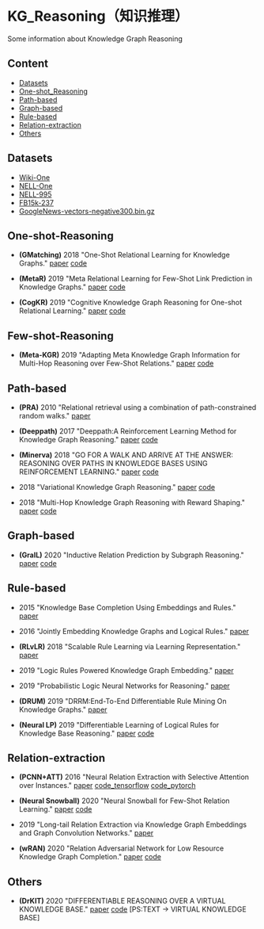 # KG_Reasoning（知识推理）
Some information about Knowledge Graph Reasoning

## Content
* [Datasets](#Datasets)
* [One-shot_Reasoning](#One-shot_Reasoning)
* [Path-based](#Path-based)
* [Graph-based](#Graph-based)
* [Rule-based](#Rule-based)
* [Relation-extraction](#Relation-extraction)
* [Others](#Others)

## Datasets
- [Wiki-One](https://sites.cs.ucsb.edu/~xwhan/datasets/wiki.tar.gz)
- [NELL-One](https://sites.cs.ucsb.edu/~xwhan/datasets/nell.tar.gz)
- [NELL-995](http://cs.ucsb.edu/~xwhan/datasets/NELL-995.zip)
- [FB15k-237](https://drive.google.com/file/d/1klWL11nW3ZS6b2MtLW0MHnXu-XlJqDyA/view?usp=sharing)
- [GoogleNews-vectors-negative300.bin.gz](https://drive.google.com/file/d/0B7XkCwpI5KDYNlNUTTlSS21pQmM/edit?usp=sharing)

## One-shot-Reasoning
- **(GMatching)** 2018 "One-Shot Relational Learning for Knowledge Graphs." [paper](https://arxiv.org/abs/1808.09040) [code](https://github.com/xwhan/One-shot-Relational-Learning) 

- **(MetaR)** 2019 "Meta Relational Learning for Few-Shot Link Prediction in Knowledge Graphs." [paper](https://www.aclweb.org/anthology/D19-1431/) [code](https://github.com/AnselCmy/MetaR)

- **(CogKR)** 2019 "Cognitive Knowledge Graph Reasoning for One-shot Relational Learning." [paper](https://arxiv.org/abs/1906.05489) [code](https://github.com/THUDM/CogKR)

## Few-shot-Reasoning
- **(Meta-KGR)** 2019 "Adapting Meta Knowledge Graph Information for Multi-Hop Reasoning over Few-Shot Relations." [paper](https://arxiv.org/pdf/1908.11513.pdf) [code](https://github.com/THU-KEG/MetaKGR)

## Path-based
- **(PRA)** 2010 "Relational retrieval using a combination of path-constrained random walks." [paper](https://link.springer.com/article/10.1007/s10994-010-5205-8)

- **(Deeppath)** 2017 "Deeppath:A Reinforcement Learning Method for Knowledge Graph Reasoning." [paper](https://arxiv.org/abs/1707.06690) [code](https://github.com/xwhan/DeepPath)

- **(Minerva)** 2018 "GO FOR A WALK AND ARRIVE AT THE ANSWER: REASONING OVER PATHS IN KNOWLEDGE BASES USING REINFORCEMENT LEARNING." [paper](https://arxiv.org/abs/1711.05851) [code](https://github.com/shehzaadzd/MINERVA)

- 2018 "Variational Knowledge Graph Reasoning." [paper](https://arxiv.org/abs/1803.06581) [code](https://github.com/wenhuchen/KB-Reasoning-Data)

- 2018 "Multi-Hop Knowledge Graph Reasoning with Reward Shaping." [paper](https://arxiv.org/abs/1808.10568) [code](https://github.com/salesforce/MultiHopKG)


## Graph-based
- **(GraIL)** 2020 "Inductive Relation Prediction by Subgraph Reasoning." [paper](https://arxiv.org/abs/1911.06962) [code](https://github.com/kkteru/grail)


## Rule-based
- 2015 "Knowledge Base Completion Using Embeddings and Rules." [paper](https://www.aaai.org/ocs/index.php/IJCAI/IJCAI15/paper/viewPaper/10798)

- 2016 "Jointly Embedding Knowledge Graphs and Logical Rules." [paper](https://www.aclweb.org/anthology/D16-1019.pdf)

- **(RLvLR)** 2018 "Scalable Rule Learning via Learning Representation." [paper](https://www.ijcai.org/Proceedings/2018/0297.pdf)

- 2019 "Logic Rules Powered Knowledge Graph Embedding." [paper](https://arxiv.org/abs/1903.03772)

- 2019 "Probabilistic Logic Neural Networks for Reasoning." [paper](http://papers.nips.cc/paper/8987-probabilistic-logic-neural-networks-for-reasoning)

- **(DRUM)** 2019 "DRRM:End-To-End Differentiable Rule Mining On Knowledge Graphs." [paper](http://papers.nips.cc/paper/9669-drum-end-to-end-differentiable-rule-mining-on-knowledge-graphs)

- **(Neural LP)** 2019 "Differentiable Learning of Logical Rules for Knowledge Base Reasoning." [paper](http://papers.nips.cc/paper/6826-differentiable-learning-of-logical-rules-for-knowledge-base-reasoning) [code](https://github.com/fanyangxyz/Neural-LP)



## Relation-extraction
- **(PCNN+ATT)** 2016 "Neural Relation Extraction with Selective Attention over Instances." [paper](http://www.thunlp.org/~lyk/publications/acl2016_nre.pdf) [code_tensorflow](https://github.com/thunlp/NRE) [code_pytorch](https://github.com/ShomyLiu/pytorch-relation-extraction)

- **(Neural Snowball)** 2020 "Neural Snowball for Few-Shot Relation Learning." [paper](https://arxiv.org/pdf/1908.11007.pdf) [code](https://github.com/thunlp/Neural-Snowball)

- 2019 "Long-tail Relation Extraction via Knowledge Graph Embeddings and Graph Convolution Networks." [paper](https://www.aclweb.org/anthology/N19-1306/)

- **(wRAN)** 2020 "Relation Adversarial Network for Low Resource Knowledge Graph Completion." [paper](https://arxiv.org/abs/1911.03091) [code](https://github.com/zxlzr/RAN)

## Others
- **(DrKIT)** 2020 "DIFFERENTIABLE REASONING OVER A VIRTUAL KNOWLEDGE BASE." [paper](https://link.zhihu.com/?target=https%3A//openreview.net/pdf%3Fid%3DSJxstlHFPH) [code](http://www.cs.cmu.edu/~bdhingra/pages/drkit.html) [PS:TEXT -> VIRTUAL KNOWLEDGE BASE]

